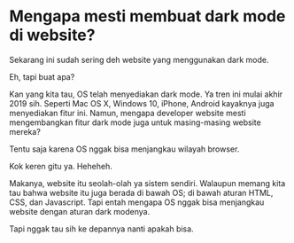 # Mengapa mesti membuat dark mode di website?

Sekarang ini sudah sering deh website yang menggunakan dark mode.

Eh, tapi buat apa?

Kan yang kita tau, OS telah menyediakan dark mode. Ya tren ini mulai akhir 2019 sih. Seperti Mac OS X, Windows 10, iPhone, Android kayaknya juga menyediakan fitur ini. Namun, mengapa developer website mesti mengembangkan fitur dark mode juga untuk masing-masing website mereka?

Tentu saja karena OS nggak bisa menjangkau wilayah browser.

Kok keren gitu ya. Heheheh.

Makanya, website itu seolah-olah ya sistem sendiri. Walaupun memang kita tau bahwa website itu juga berada di bawah OS; di bawah aturan HTML, CSS, dan Javascript. Tapi entah mengapa OS nggak bisa menjangkau website dengan aturan dark modenya.

Tapi nggak tau sih ke depannya nanti apakah bisa.